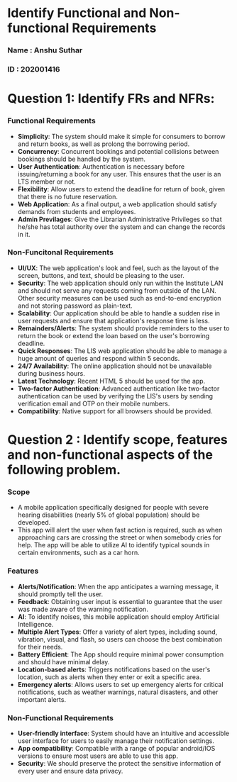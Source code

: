 # Identify Functional and Non-functional Requirements 
### Name  : Anshu Suthar
### ID    : 202001416

# Question 1: Identify FRs and NFRs:
### Functional Requirements

* **Simplicity**: The system should make it simple for consumers to borrow and return books, as well as prolong the borrowing period.
* **Concurrency**: Concurrent bookings and potential collisions between bookings should be handled by the system.
* **User Authentication**: Authentication is necessary before issuing/returning a book for any user. This ensures that the user is an LTS member or not.
* **Flexibility**: Allow users to extend the deadline for return of book, given that there is no future reservation.
* **Web Application**: As a final output, a web application should satisfy demands from students and employees.
* **Admin Previlages**: Give the Librarian Administrative Privileges so that he/she has total authority over the system and can change the records in it.

### Non-Funcitonal Requirements

* **UI/UX**: The web application's look and feel, such as the layout of the screen, buttons, and text, should be pleasing to the user.
* **Security**: The web application should only run within the Institute LAN and should not serve any requests coming from outside of the LAN. Other security measures can be used such as end-to-end encryption and not storing password as plain-text.
* **Scalability**: Our application should be able to handle a sudden rise in user requests and ensure that application's response time is less.
* **Remainders/Alerts**: The system should provide reminders to the user to return the book or extend the loan based on the user's borrowing deadline.
* **Quick Responses**: The LIS web application should be able to manage a huge amount of queries and respond within 5 seconds.
* **24/7 Availability**: The online application should not be unavailable during business hours.
* **Latest Technology**: Recent HTML 5 should be used for the app.
* **Two-factor Authentication**: Advanced authentication like two-factor authentication can be used by verifying the LIS's users by sending verification email and OTP on their mobile numbers.
* **Compatibility**: Native support for all browsers should be provided.

# Question 2 : Identify scope, features and non-functional aspects of the following problem.


### Scope
* A mobile application specifically designed for people with severe hearing disabilities (nearly 5% of global population) should be developed. 
* This app will alert the user when fast action is required, such as when approaching cars are crossing the street or when somebody cries for help. The app will be able to utilize AI to identify typical sounds in certain environments, such as a car horn.
### Features
* **Alerts/Notification**: When the app anticipates a warning message, it should promptly tell the user.
* **Feedback**: Obtaining user input is essential to guarantee that the user was made aware of the warning notification.
* **AI**: To identify noises, this mobile application should employ Artificial Intelligence.
* **Multiple Alert Types**: Offer a variety of alert types, including sound, vibration, visual, and flash, so users can choose the best combination for their needs.
* **Battery Efficient**: The App should require minimal power consumption and should have minimal delay.
* **Location-based alerts**: Triggers notifications based on the user's location, such as alerts when they enter or exit a specific area.
* **Emergency alerts**: Allows users to set up emergency alerts for critical notifications, such as weather warnings, natural disasters, and other important alerts.


### Non-Functional Requirements
* **User-friendly interface**: System should have an intuitive and accessible user interface for users to easily manage their notification settings.
* **App compatibility**: Compatible with a range of popular android/IOS versions to ensure most users are able to use this app.
* **Security**: We should preserve the protect the sensitive information of every user and ensure data privacy.
